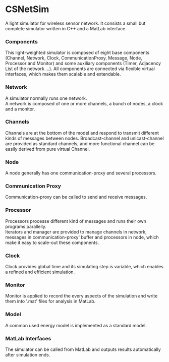 CSNetSim
========

A light simulator for wireless sensor network. It consists a small but complete simulator written in C++ and a MatLab interface.  
### Components  
  This light-weighted simulator is composed of eight base components (Channel, Network, Clock, CommunicationProxy, Message, Node, Processor and Monitor) and some auxiliary components (Timer, Adjacency List of the network ...). All components are connected via flexible virtual interfaces, which makes them scalable and extendable.
### Network
A simulator normally runs one network.  
A network is composed of one or more channels, a bunch of nodes, a clock and a monitor.  
### Channels  
Channels are at the bottom of the model and respond to transmit different kinds of messages between nodes. Broadcast-channel and unicast-channel are provided as standard channels, and more functional channel can be easily derived from pure virtual Channel. 
### Node  
A node generally has one communication-proxy and several processors.  
### Communication Proxy
Communication-proxy can be called to send and receive messages.  
### Processor
Processors processe different kind of messages and runs their own programs parallelly.   
Iterators and manager are provided to manage channels in network, messages in communication-proxy' buffer and processors in node, which make it easy to scale-out these components.  
### Clock  
Clock provides global time and its simulating step is variable, which enables a refined and efficient simulation.  
### Monitor  
Monitor is applied to record the every aspects of the simulation and write them into '.mat' files for analysis in MatLab.  
### Model   
A common used energy model is implemented as a standard model.  
### MatLab Interfaces   
The simulator can be called from MatLab and outputs results automatically after simulation ends.  
